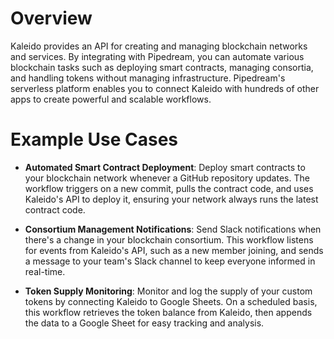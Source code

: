 # Overview

Kaleido provides an API for creating and managing blockchain networks and services. By integrating with Pipedream, you can automate various blockchain tasks such as deploying smart contracts, managing consortia, and handling tokens without managing infrastructure. Pipedream's serverless platform enables you to connect Kaleido with hundreds of other apps to create powerful and scalable workflows.

# Example Use Cases

- **Automated Smart Contract Deployment**: Deploy smart contracts to your blockchain network whenever a GitHub repository updates. The workflow triggers on a new commit, pulls the contract code, and uses Kaleido's API to deploy it, ensuring your network always runs the latest contract code.

- **Consortium Management Notifications**: Send Slack notifications when there's a change in your blockchain consortium. This workflow listens for events from Kaleido's API, such as a new member joining, and sends a message to your team's Slack channel to keep everyone informed in real-time.

- **Token Supply Monitoring**: Monitor and log the supply of your custom tokens by connecting Kaleido to Google Sheets. On a scheduled basis, this workflow retrieves the token balance from Kaleido, then appends the data to a Google Sheet for easy tracking and analysis.
